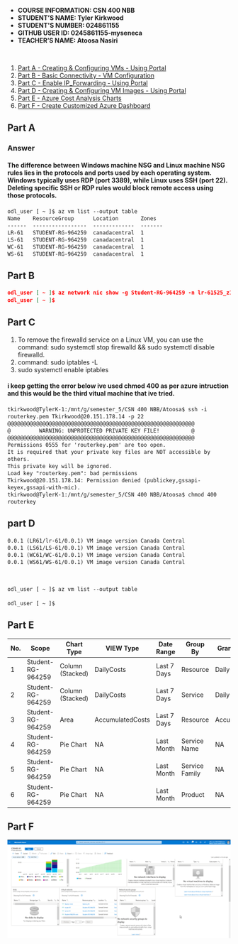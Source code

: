 



- **COURSE INFORMATION: CSN 400 NBB**
- **STUDENT’S NAME: Tyler Kirkwood**
- **STUDENT'S NUMBER: 024861155**
- **GITHUB USER ID: 0245861155-myseneca**
- **TEACHER’S NAME: Atoosa Nasiri**
<br>

1. [Part A - Creating & Configuring VMs - Using Portal](#part-a)
2. [Part B - Basic Connectivity - VM Configuration](#part-b)
3. [Part C - Enable IP_Forwarding - Using Portal](#part-c)
4. [Part D - Creating & Configuring VM Images - Using Portal](#part-d)
5. [Part E - Azure Cost Analysis Charts](#part-e)
6. [Part F - Create Customized Azure Dashboard](#part-f)

## Part A

### Answer
#### The difference between Windows machine NSG and Linux machine NSG rules lies in the protocols and ports used by each operating system. Windows typically uses RDP (port 3389), while Linux uses SSH (port 22). Deleting specific SSH or RDP rules would block remote access using those protocols.



```
odl_user [ ~ ]$ az vm list --output table
Name    ResourceGroup      Location       Zones
------  -----------------  -------------  -------
LR-61   STUDENT-RG-964259  canadacentral  1
LS-61   STUDENT-RG-964259  canadacentral  1
WC-61   STUDENT-RG-964259  canadacentral  1
WS-61   STUDENT-RG-964259  canadacentral  1

```

## Part B

```json
odl_user [ ~ ]$ az network nic show -g Student-RG-964259 -n lr-61525_z1 --query "enableipforwarding" 
odl_user [ ~ ]$ 
```

## Part C

1.  To remove the firewalld service on a Linux VM, you can use the command: sudo systemctl stop firewalld && sudo systemctl disable firewalld.
2.  command: sudo iptables -L
3. sudo systemctl enable iptables

#### i keep getting the error below ive used chmod 400 as per azure intruction and this would be the third vitual machine that ive tried.
```
tkirkwood@TylerK-1:/mnt/g/semester_5/CSN 400 NBB/Atoosa$ ssh -i routerkey.pem Tkirkwood@20.151.178.14 -p 22
@@@@@@@@@@@@@@@@@@@@@@@@@@@@@@@@@@@@@@@@@@@@@@@@@@@@@@@@@@@
@         WARNING: UNPROTECTED PRIVATE KEY FILE!          @
@@@@@@@@@@@@@@@@@@@@@@@@@@@@@@@@@@@@@@@@@@@@@@@@@@@@@@@@@@@
Permissions 0555 for 'routerkey.pem' are too open.
It is required that your private key files are NOT accessible by others.
This private key will be ignored.
Load key "routerkey.pem": bad permissions
Tkirkwood@20.151.178.14: Permission denied (publickey,gssapi-keyex,gssapi-with-mic).
tkirkwood@TylerK-1:/mnt/g/semester_5/CSN 400 NBB/Atoosa$ chmod 400 routerkey

```



## part D

```table
0.0.1 (LR61/lr-61/0.0.1) VM image version Canada Central
0.0.1 (LS61/LS-61/0.0.1) VM image version Canada Central
0.0.1 (WC61/WC-61/0.0.1) VM image version Canada Central
0.0.1 (WS61/WS-61/0.0.1) VM image version Canada Central
```
<br>

```
odl_user [ ~ ]$ az vm list --output table

odl_user [ ~ ]$ 

```
## Part E
| No. | Scope | Chart Type | VIEW Type |  Date Range | Group By | Granularity| Example |
|-|-|-|-|-|-|-|-|
|1|Student-RG-964259| Column (Stacked) | DailyCosts | Last 7 Days | Resource | Daily | <img src="./images/daily_resource.png" alt="Daily Cost Barchart" style="float: left; margin-right: 10px;" /> |
|2|Student-RG-964259| Column (Stacked) | DailyCosts | Last 7 Days | Service | Daily | <img src="./images/daily_service_family.png" alt="Daily Cost Service-Barchart.jpg" style="float: left; margin-right: 10px;" /> |
|3|Student-RG-964259| Area| AccumulatedCosts | Last 7 Days | Resource | Accumulated | <img src="./images/accumlated_resources.png" alt="Accumulated Resource Barchart" style="float: left; margin-right: 10px;" /> |
|4|Student-RG-964259| Pie Chart | NA | Last Month | Service Name | NA | <img src="./images/pie_chart_product.png" alt="Service Name Piechart" style="float: left; margin-right: 10px;" /> |
|5|Student-RG-964259| Pie Chart | NA | Last Month | Service Family | NA | <img src="./images/pie_chart_service_family.jpg" alt="Service Family Piechart" style="float: left; margin-right: 10px;" /> |
|6|Student-RG-964259| Pie Chart | NA | Last Month | Product | NA | <img src="./images/pie_chart_service_name.jpg" alt="Product Piechart" style="float: left; margin-right: 10px;" /> |


## Part F

<img src="./images/Azure_Dashboard.png" alt="azure dashboard" style="float: left; margin-right: 10px;" /> 